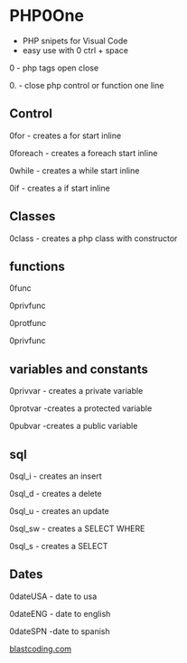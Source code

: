 <h1>PHP0One</h1>
<ul>
  <li>PHP snipets for Visual Code</li>
  <li>easy use with 0<name> ctrl + space</li>
 </ul>
 
 <p>0  - <?php ?> php tags open close
 <p>0. - <?php } ?> close php control or function one line
 
 <h2>Control</h2>
 <p>0for - creates a for start inline
 <p>0foreach - creates a foreach start inline
 <p>0while - creates a while start inline
 <p>0if -  creates a if start inline
 
 <h2>Classes</h2>
 <p>0class - creates a php class with constructor
 
 <h2>functions</h2>
 <p>0func
 <p>0privfunc
 <p>0protfunc
 <p>0privfunc
 
 <h2>variables and constants</h2>
 <p>0privvar - creates a private variable
 <p>0protvar -creates a protected variable
 <p>0pubvar -creates a public variable
 
 <h2>sql</h2>
 <p>0sql_i - creates an insert
 <p>0sql_d - creates a delete
 <p>0sql_u - creates an update
 <p>0sql_sw - creates a SELECT WHERE
 <p>0sql_s - creates a SELECT
 
 <h2>Dates</h2>
 <p>0dateUSA - date to usa
 <p>0dateENG - date to english
 <p>0dateSPN -date to spanish
   
   <a href="blastcoding.com">blastcoding.com</a>
 
